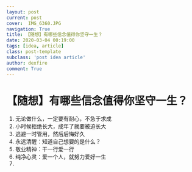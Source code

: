 ```yaml
---
layout: post
current: post
cover:  IMG_6360.JPG
navigation: True
title: 【随想】有哪些信念值得你坚守一生？
date: 2020-03-04 00:19:00
tags: [idea, article]
class: post-template
subclass: 'post idea article'
author: dexfire
comment: True
---
```


# 【随想】有哪些信念值得你坚守一生？

1. 无论做什么，一定要有耐心，不急于求成
2. 小时候拒绝长大，成年了就要被迫长大
3. 逃避一时管用，然后后悔好久
4. 永远清醒：知道自己想要的是什么？
5. 敬业精神：干一行爱一行
6. 纯净心灵：爱一个人，就努力爱好一生
7. 